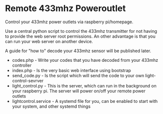 # Remote 433mhz Poweroutlet
Control your 433mhz power outlets via raspberry pi/homepage.

Use a central python script to control the 433mhz transmitter for not having to provide the web server root permissions. An other advantage is that you can run your web server on another device.

A guide for "how to" decode your 433mhz sensor will be published later.

- codes.php - Write your codes that you have decoded from your 433mhz controller
- index.php - Is the very basic web interface using bootstrap
- send_code.py - Is the script which will send the code to your own light-control-sevrver
- light_control.py - This is the server, which can run in the background on your raspberry pi. The server will power on/off your remote power outlets
- lightcontrol.service - A systemd file for you, can be enabled to start with your system, and other systemd things
